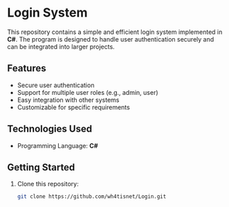 # Login System

This repository contains a simple and efficient login system implemented in **C#**. The program is designed to handle user authentication securely and can be integrated into larger projects.

## Features

- Secure user authentication
- Support for multiple user roles (e.g., admin, user)
- Easy integration with other systems
- Customizable for specific requirements

## Technologies Used

- Programming Language: **C#**

## Getting Started

1. Clone this repository:
   ```bash
   git clone https://github.com/wh4tisnet/Login.git
   ```
